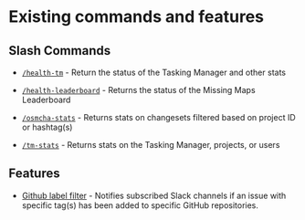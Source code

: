 # Existing commands and features
## Slash Commands
* [`/health-tm`](https://github.com/hotosm/slack-bots/tree/master/src/health-tm) - Return the status of the Tasking Manager and other stats

* [`/health-leaderboard`](https://github.com/hotosm/slack-bots/tree/master/src/health-leaderboard) - Returns the status of the Missing Maps Leaderboard

* [`/osmcha-stats`](https://github.com/hotosm/slack-bots/tree/master/src/osmcha-stats) - Returns stats on changesets filtered based on project ID or hashtag(s)

* [`/tm-stats`](https://github.com/hotosm/slack-bots/tree/master/src/tm-stats) - Returns stats on the Tasking Manager, projects, or users

## Features
* [Github label filter](https://github.com/hotosm/slack-bots/tree/master/src/label-filter) - Notifies subscribed Slack channels if an issue with specific tag(s) has been added to specific GitHub repositories.
